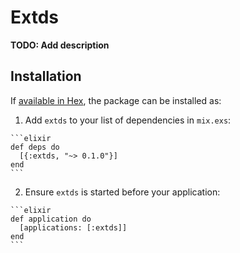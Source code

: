 # Extds

**TODO: Add description**

## Installation

If [available in Hex](https://hex.pm/docs/publish), the package can be installed as:

  1. Add `extds` to your list of dependencies in `mix.exs`:

    ```elixir
    def deps do
      [{:extds, "~> 0.1.0"}]
    end
    ```

  2. Ensure `extds` is started before your application:

    ```elixir
    def application do
      [applications: [:extds]]
    end
    ```

